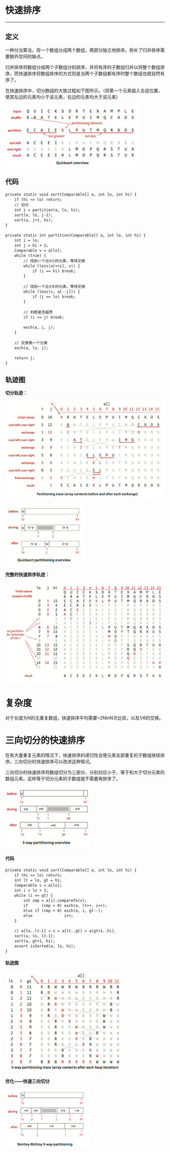 # 快速排序

---

## 定义

一种分治算法，将一个数组分成两个数组，两部分独立地排序。弥补了归并排序需要额外空间的缺点。

归并排序将数组分成两个子数组分别排序，并将有序的子数组归并以将整个数组排序。而快速排序将数组排序的方式则是当两个子数组都有序时整个数组也就自然有序了。

在快速排序中，切分数组的大致过程如下图所示。（将第一个元素插入合适位置，使其左边的元素均小于该元素，右边的元素均大于该元素）

![](/assets/sort/quick_cut.png)

## 代码

```
private static void sort(Comparable[] a, int lo, int hi) { 
    if (hi <= lo) return;
    // 切分
    int j = partition(a, lo, hi);
    sort(a, lo, j-1);
    sort(a, j+1, hi);
}

private static int partition(Comparable[] a, int lo, int hi) {
    int i = lo;
    int j = hi + 1;
    Comparable v = a[lo];
    while (true) { 
        // 找到一个比V小的元素，等待交换
        while (less(a[++i], v)) {
            if (i == hi) break;
        }

        // 找到一个比V大的元素，等待交换
        while (less(v, a[--j])) {
            if (j == lo) break;
        }

        // 判断是否越界
        if (i >= j) break;

        exch(a, i, j);
    }

    // 交换第一个元素
    exch(a, lo, j);

    return j;
}
```

## 轨迹图

**切分轨迹：**

![](/assets/sort/quick_trace1.png)

![](/assets/sort/quick_trace3.png)

**完整的快速排序轨迹：**

![](/assets/sort/quick_trace2.png)

# 复杂度

对于长度为N的无重复数组，快速排序平均需要~2NlnN次比较，以及1/6的交换。

# 三向切分的快速排序

在有大量重复元素的情况下，快速排序的递归性会使元素全部重复的子数组继续排序。三向切分的快速排序可以改进这种情况。

三向切分的快速排序将数组切分为三部分，分别对应小于、等于和大于切分元素的数组元素。这样等于切分元素的子数组就不需要再排序了。

![](/assets/sort/quick_trace4.png)

#### 代码

```
private static void sort(Comparable[] a, int lo, int hi) { 
    if (hi <= lo) return;
    int lt = lo, gt = hi;
    Comparable v = a[lo];
    int i = lo + 1;
    while (i <= gt) {
        int cmp = a[i].compareTo(v);
        if      (cmp < 0) exch(a, lt++, i++);
        else if (cmp > 0) exch(a, i, gt--);
        else              i++;
    }

    // a[lo..lt-1] < v = a[lt..gt] < a[gt+1..hi]. 
    sort(a, lo, lt-1);
    sort(a, gt+1, hi);
    assert isSorted(a, lo, hi);
}
```

#### 轨迹图

![](/assets/sort/quick_trace5.png)

#### 优化——快速三向切分

![](/assets/sort/quick_trace6.png)

